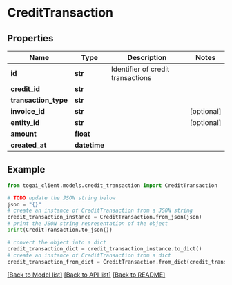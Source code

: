 # CreditTransaction


## Properties

Name | Type | Description | Notes
------------ | ------------- | ------------- | -------------
**id** | **str** | Identifier of credit transactions | 
**credit_id** | **str** |  | 
**transaction_type** | **str** |  | 
**invoice_id** | **str** |  | [optional] 
**entity_id** | **str** |  | [optional] 
**amount** | **float** |  | 
**created_at** | **datetime** |  | 

## Example

```python
from togai_client.models.credit_transaction import CreditTransaction

# TODO update the JSON string below
json = "{}"
# create an instance of CreditTransaction from a JSON string
credit_transaction_instance = CreditTransaction.from_json(json)
# print the JSON string representation of the object
print(CreditTransaction.to_json())

# convert the object into a dict
credit_transaction_dict = credit_transaction_instance.to_dict()
# create an instance of CreditTransaction from a dict
credit_transaction_from_dict = CreditTransaction.from_dict(credit_transaction_dict)
```
[[Back to Model list]](../README.md#documentation-for-models) [[Back to API list]](../README.md#documentation-for-api-endpoints) [[Back to README]](../README.md)



